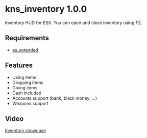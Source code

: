 # kns_inventory 1.0.0

Inventory HUD for ESX. You can open and close inventory using F2.

## Requirements
* [es_extended](https://github.com/esx-framework/es_extended/tree/v1-final) 

## Features
- Using items
- Dropping items
- Giving items
- Cash included
- Accounts support (bank, black money, ...)
- Weapons support

## Video
[Inventory showcase](https://www.youtube.com/watch?v=rrsfoo445mY)

